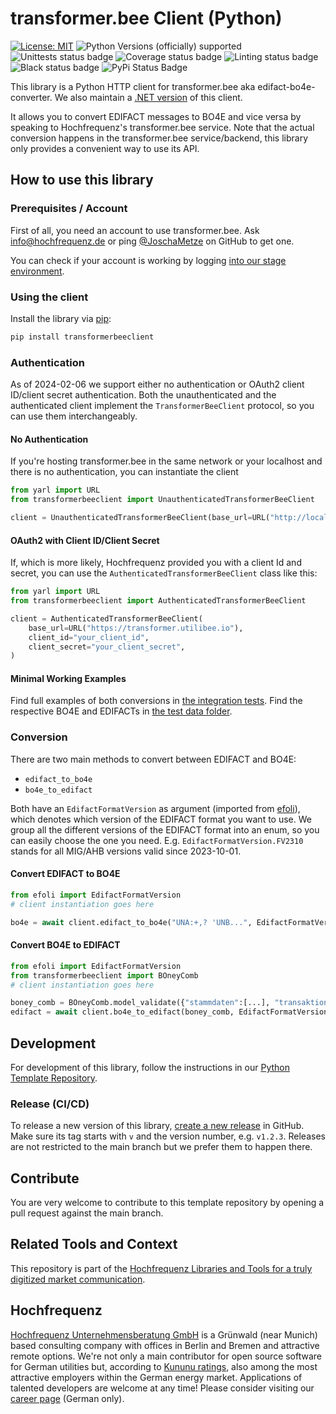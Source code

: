 # transformer.bee Client (Python)

[![License: MIT](https://img.shields.io/badge/License-MIT-yellow.svg)](https://opensource.org/licenses/MIT)
![Python Versions (officially) supported](https://img.shields.io/pypi/pyversions/transformerbeeclient.svg)
![Unittests status badge](https://github.com/Hochfrequenz/TransformerBeeClient.py/workflows/Unittests/badge.svg)
![Coverage status badge](https://github.com/Hochfrequenz/TransformerBeeClient.py/workflows/Coverage/badge.svg)
![Linting status badge](https://github.com/Hochfrequenz/TransformerBeeClient.py/workflows/Linting/badge.svg)
![Black status badge](https://github.com/Hochfrequenz/TransformerBeeClient.py/workflows/Formatting/badge.svg)
![PyPi Status Badge](https://img.shields.io/pypi/v/transformerbeeclient)

This library is a Python HTTP client for transformer.bee aka edifact-bo4e-converter.
We also maintain a [.NET version](https://github.com/Hochfrequenz/TransformerBeeClient.NET) of this client.

It allows you to convert EDIFACT messages to BO4E and vice versa by speaking to Hochfrequenz's transformer.bee service.
Note that the actual conversion happens in the transformer.bee service/backend, this library only provides a convenient way to use its API.

## How to use this library

### Prerequisites / Account

First of all, you need an account to use transformer.bee.
Ask info@hochfrequenz.de or ping [@JoschaMetze](https://github.com/joschametze) on GitHub to get one.

You can check if your account is working by logging [into our stage environment](https://transformerstage.utilibee.io/app/).

### Using the client
Install the library via [pip](https://pypi.org/project/transformerbeeclient/):
```bash
pip install transformerbeeclient
```

### Authentication
As of 2024-02-06 we support either no authentication or OAuth2 client ID/client secret authentication.
Both the unauthenticated and the authenticated client implement the `TransformerBeeClient` protocol, so you can use them interchangeably.

#### No Authentication
If you're hosting transformer.bee in the same network or your localhost and there is no authentication, you can instantiate the client
```python
from yarl import URL
from transformerbeeclient import UnauthenticatedTransformerBeeClient

client = UnauthenticatedTransformerBeeClient(base_url=URL("http://localhost:5021"))
```

#### OAuth2 with Client ID/Client Secret
If, which is more likely, Hochfrequenz provided you with a client Id and secret, you can use the `AuthenticatedTransformerBeeClient` class like this:
```python
from yarl import URL
from transformerbeeclient import AuthenticatedTransformerBeeClient

client = AuthenticatedTransformerBeeClient(
    base_url=URL("https://transformer.utilibee.io"),
    client_id="your_client_id",
    client_secret="your_client_secret",
)
```

#### Minimal Working Examples
Find full examples of both conversions in [the integration tests](integrationtests/test_conversion.py).
Find the respective BO4E and EDIFACTs in [the test data folder](integrationtests/TestEdifact).

### Conversion
There are two main methods to convert between EDIFACT and BO4E:
- `edifact_to_bo4e`
- `bo4e_to_edifact`

Both have an `EdifactFormatVersion` as argument (imported from [efoli](https://github.com/Hochfrequenz/efoli)), which denotes which version of the EDIFACT format you want to use.
We group all the different versions of the EDIFACT format into an enum, so you can easily choose the one you need.
E.g. `EdifactFormatVersion.FV2310` stands for all MIG/AHB versions valid since 2023-10-01.


#### Convert EDIFACT to BO4E
```python
from efoli import EdifactFormatVersion
# client instantiation goes here

bo4e = await client.edifact_to_bo4e("UNA:+,? 'UNB...", EdifactFormatVersion.FV2310)
```

#### Convert BO4E to EDIFACT
```python
from efoli import EdifactFormatVersion
from transformerbeeclient import BOneyComb
# client instantiation goes here

boney_comb = BOneyComb.model_validate({"stammdaten":[...], "transaktionsdaten":{...}})
edifact = await client.bo4e_to_edifact(boney_comb, EdifactFormatVersion.FV2310)
```

## Development
For development of this library, follow the instructions in our [Python Template Repository](https://github.com/Hochfrequenz/python_template_repository).

### Release (CI/CD)

To release a new version of this library, [create a new release](https://github.com/Hochfrequenz/TransformerBeeClient.py/releases/new) in GitHub.
Make sure its tag starts with `v` and the version number, e.g. `v1.2.3`.
Releases are not restricted to the main branch but we prefer them to happen there.

## Contribute
You are very welcome to contribute to this template repository by opening a pull request against the main branch.

## Related Tools and Context
This repository is part of the [Hochfrequenz Libraries and Tools for a truly digitized market communication](https://github.com/Hochfrequenz/digital_market_communication/).

## Hochfrequenz
[Hochfrequenz Unternehmensberatung GmbH](https://www.hochfrequenz.de) is a Grünwald (near Munich) based consulting company with offices in Berlin and Bremen and attractive remote options.
We're not only a main contributor for open source software for German utilities but, according to [Kununu ratings](https://www.kununu.com/de/hochfrequenz-unternehmensberatung1), also among the most attractive employers within the German energy market. Applications of talented developers are welcome at any time!
Please consider visiting our [career page](https://www.hochfrequenz.de/index.php/karriere/aktuelle-stellenausschreibungen/full-stack-entwickler) (German only).

